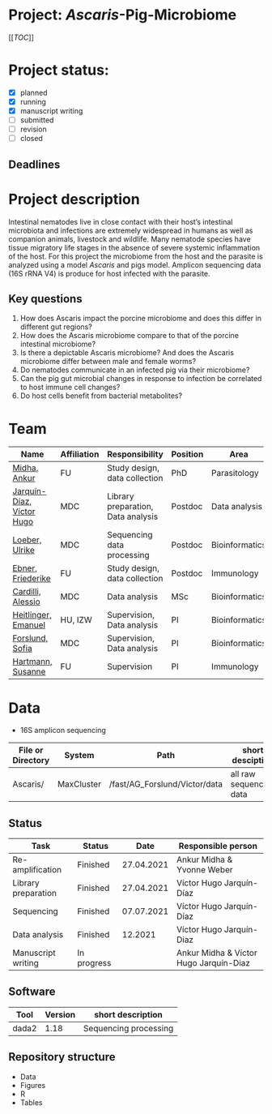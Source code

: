 # Project: *Ascaris*-Pig-Microbiome 

[[_TOC_]]
# Project status: 
- [X] planned
- [X] running
- [X] manuscript writing
- [ ] submitted
- [ ] revision
- [ ] closed

## Deadlines


# Project description
Intestinal nematodes live in close contact with their host’s intestinal microbiota and infections are extremely widespread in humans as well as companion animals, livestock and wildlife. Many nematode species have tissue migratory life stages in the absence of severe systemic inflammation of the host. 
For this project the microbiome from the host and the parasite is analyzed using a model *Ascaris* and pigs model.
Amplicon sequencing data (16S rRNA V4) is produce for host infected with the parasite.

## Key questions
1. How does Ascaris impact the porcine microbiome and does this differ in different gut regions?
2. How does the Ascaris microbiome compare to that of the porcine intestinal microbiome?
3. Is there a depictable Ascaris microbiome? And does the Ascaris microbiome differ between male and female worms?
4. Do nematodes communicate in an infected pig via their microbiome?
5. Can the pig gut microbial changes in response to infection be correlated to host immune cell changes? 
6. Do host cells benefit from bacterial metabolites?

# Team 
| Name | Affiliation | Responsibility | Position | Area |
| ------ | ------ | ------ | ------ | ------ |
| [Midha, Ankur](mailto:amidha@zedat.fu-berlin.de.ID?subject=SUBJECT%20Ascaris_Project) | FU | Study design, data collection | PhD | Parasitology |
| [Jarquín-Díaz, Víctor Hugo](mailto:email@host.ID?subject=SUBJECT%20Ascaris_Project) | MDC | Library preparation, Data analysis | Postdoc | Data analysis |
| [Loeber, Ulrike](mailto:ulrike.loeber@mdc-berlin.de.ID?subject=SUBJECT%20Ascaris_Project) | MDC | Sequencing data processing | Postdoc | Bioinformatics |
| [Ebner, Friederike](mailto:Friederike.Ebner@fu-berlin.de.ID?subject=SUBJECT%20Ascaris_Project) | FU | Study design, data collection | Postdoc | Immunology |
| [Cardilli, Alessio](mailto:alessio.cardilli@studio.unibo.it.ID?subject=SUBJECT%20Ascaris_Project) | MDC | Data analysis | MSc | Bioinformatics |
| [Heitlinger, Emanuel](mailto:emanuelheitlinger@gmail.com.ID?subject=SUBJECT%20Ascaris_Project) | HU, IZW | Supervision, Data analysis | PI | Bioinformatics |
| [Forslund, Sofia](mailto:Sofia.Forslund@mdc-berlin.de.ID?subject=SUBJECT%20Ascaris_Project) | MDC | Supervision, Data analysis | PI | Bioinformatics |
| [Hartmann, Susanne](mailto:Susanne.Hartmann@fu-berlin.de.ID?subject=SUBJECT%20Ascaris_Project) | FU | Supervision | PI | Immunology |

# Data
* 16S amplicon sequencing

| File or Directory | System | Path | short desciption |
| -------- | -------- | -------- | ---------| 
| Ascaris/ | MaxCluster | /fast/AG_Forslund/Victor/data | all raw sequencing data  |


## Status

| Task | Status | Date | Responsible person|
| -------- | -------- | -------- | -------- |
| Re-amplification | Finished | 27.04.2021 | Ankur Midha & Yvonne Weber|
| Library preparation | Finished | 27.04.2021 | Víctor Hugo Jarquín-Díaz |
| Sequencing | Finished | 07.07.2021 | Víctor Hugo Jarquín-Díaz |
| Data analysis | Finished | 12.2021 | Víctor Hugo Jarquín-Diaz |
| Manuscript writing | In progress | | Ankur Midha & Víctor Hugo Jarquín-Diaz |

## Software


| Tool | Version | short description | 
| -------- | -------- | -------- |
|   dada2   | 1.18 | Sequencing processing |

## Repository structure

* Data
* Figures
* R
* Tables
